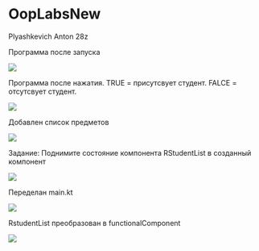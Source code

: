 # OopLabsNew
Plyashkevich Anton 28z

Программа после запуска

<img src=https://cdn.discordapp.com/attachments/407510344509030400/690966580858847373/unknown.png>

Программа после нажатия. TRUE = присутсвует студент. FALCE = отсутсвует студент.

<img src=https://cdn.discordapp.com/attachments/407510344509030400/690967156539785306/unknown.png>

Добавлен список предметов
 
<img src=https://cdn.discordapp.com/attachments/407510344509030400/690967934973247580/unknown.png>

Задание: Поднимите состояние компонента RStudentList в созданный компонент

<img src=https://cdn.discordapp.com/attachments/407510344509030400/690968574411538472/unknown.png>

Переделан main.kt 

<img src=https://cdn.discordapp.com/attachments/407510344509030400/690968910782136340/unknown.png>

RstudentList преобразован в functionalComponent

<img src=https://cdn.discordapp.com/attachments/407510344509030400/690969522525438052/unknown.png>
